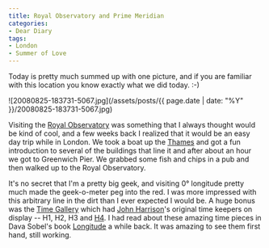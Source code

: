 ```yaml
---
title: Royal Observatory and Prime Meridian
categories:
- Dear Diary
tags:
- London
- Summer of Love
---
```


Today is pretty much summed up with one picture, and if you are familiar with this location you know exactly what we did today. :-)

![20080825-183731-5067.jpg](/assets/posts/{{ page.date | date: "%Y" }}/20080825-183731-5067.jpg)

Visiting the [Royal Observatory](http://www.rog.nmm.ac.uk/) was something that I always thought would be kind of cool, and a few weeks back I realized that it would be an easy day trip while in London. We took a boat up the [Thames](http://en.wikipedia.org/wiki/River_Thames) and got a fun introduction to several of the buildings that line it and after about an hour we got to Greenwich Pier. We grabbed some fish and chips in a pub and then walked up to the Royal Observatory.

It's no secret that I'm a pretty big geek, and visiting 0° longitude pretty much made the geek-o-meter peg into the red. I was more impressed with this arbitrary line in the dirt than I ever expected I would be. A huge bonus was the [Time Gallery](http://www.nmm.ac.uk/server/show/ConWebDoc.20428) which had [John Harrison](http://en.wikipedia.org/wiki/John_Harrison)'s original time keepers on display -- H1, H2, H3 and [H4](http://www.jmr.nmm.ac.uk/server.php?show=conMediaFile.10777&navId=890&PHPSESSID=1edb8d47cb9eb907c2b31e1ef586d181). I had read about these amazing time pieces in Dava Sobel's book [Longitude](http://www.amazon.com/dp/0140258795/?tag=thingelstad-20) a while back. It was amazing to see them first hand, still working.
